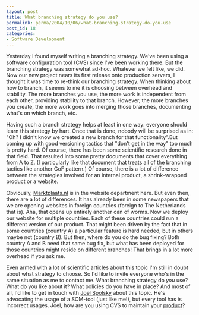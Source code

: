 ```yaml
---
layout: post
title: What branching strategy do you use?
permalink: perma/2004/10/06/what-branching-strategy-do-you-use
post_id: 18
categories: 
- Software Development
---
```


Yesterday I found myself writing a branching strategy. We've been using a
software configuration tool (CVS) since I've been working there. But the
branching strategy was somewhat ad-hoc. Whatever we felt like, we did. Now our
new project nears its first release onto production servers, I thought it was
time to re-think our branching strategy. When thinking about how to branch, it
seems to me it is choosing between overhead and stability. The more branches
you use, the more work is independent from each other, providing stability to
that branch. However, the more branches you create, the more work goes into
merging those branches, documenting what's on which branch, etc.

Having such a branch strategy helps at least in one way: everyone should learn
this strategy by hart. Once that is done, nobody will be surprised as in: "Oh?
I didn't know we created a new branch for that functionality".But coming up
with good versioning tactics that "don't get in the way" too much is pretty
hard. Of course, there has been some scientific research done in that field.
That resulted into some pretty documents that cover everything from A to Z. (I
particularly like that document that treats all of the branching tactics like
another GoF pattern.) Of course, there is a lot of difference between the
strategies involved for an internal product, a shrink-wrapped product or a
website.

Obviously, [Marktplaats.nl](http://www.marktplaats.nl/) is in the website
department here. But even then, there are a lot of differences. It has already
been in some newspapers that we are opening websites in foreign countries
(foreign to The Netherlands that is). Aha, that opens up entirely another can
of worms. Now we deploy our website for multiple countries. Each of these
countries could run a different version of our product. That might been driven
by the fact that in some countries (country A) a particular feature is hard
needed, but in others maybe not (country B). But then, where do you do the bug
fixing? Both country A and B need that same bug fix, but what has been deployed
for those countries might reside on different branches! That brings in a lot
more overhead if you ask me.


Even armed with a lot of scientific articles about this topic I'm still in
doubt about what strategy to choose. So I'd like to invite everyone who's in
the same situation as me to contact me. What branching strategy do _you_ use?
What do you like about it? What policies do you have in place? And most of all,
I'd like to get in touch with [Joel Spolsky](http://www.joelonsoftware.com)
about this topic. He's advocating the usage of a SCM-tool (just like me!), but
every tool has is incorrect usages. Joel, how are you using CVS to maintain
your [product](http://www.gooflr.com)?

